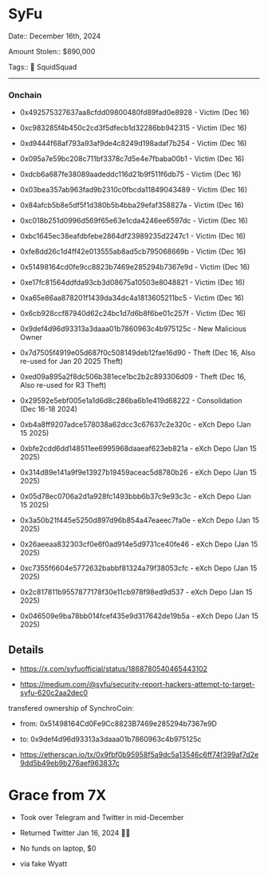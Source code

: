 # SyFu 

Date:: December 16th, 2024

Amount Stolen:: $890,000

Tags:: 🔑 SquidSquad


---

### Onchain

- 0x492575327637aa8cfdd09800480fd89fad0e8928 - Victim (Dec 16)
- 0xc983285f4b450c2cd3f5dfecb1d32286bb942315 - Victim (Dec 16)
- 0xd9444f68af793a93af9de4c8249d198adaf7b254 - Victim (Dec 16)
- 0x095a7e59bc208c711bf3378c7d5e4e7fbaba00b1 - Victim (Dec 16)
- 0xdcb6a687fe38089aadeddc116d21b9f511f6db75 - Victim (Dec 16)
- 0x03bea357ab963fad9b2310c0fbcda11849043489 - Victim (Dec 16)
- 0x84afcb5b8e5df5f1d380b5b4bba29efaf358827a - Victim (Dec 16)
- 0xc018b251d0996d569f65e63e1cda4246ee6597dc - Victim (Dec 16)
- 0xbc1645ec38eafdbfebe2864df23989235d2247c1 - Victim (Dec 16)
- 0xfe8dd26c1d4ff42e013555ab8ad5cb795068669b - Victim (Dec 16)
- 0x51498164cd0fe9cc8823b7469e285294b7367e9d - Victim (Dec 16)
- 0xe17fc81564ddfda93cb3d08675a10503e8048821 - Victim (Dec 16)
- 0xa65e86aa878201f1439da34dc4a1813605211bc5 - Victim (Dec 16)
- 0x6cb928ccf87940d62c24bc1d7d6b8f6be01c257f - Victim (Dec 16)

- 0x9def4d96d93313a3daaa01b7860963c4b975125c - New Malicious Owner

- 0x7d7505f4919e05d687f0c508149deb12fae16d90 - Theft (Dec 16, Also re-used for Jan 20 2025 Theft)

- 0xed09a895a2f8dc506b381ece1bc2b2c893306d09 - Theft (Dec 16, Also re-used for R3 Theft)

- 0x29592e5ebf005e1a1d6d8c286ba6b1e419d68222 - Consolidation (Dec 16-18 2024)

- 0xb4a8ff9207adce578038a62dcc3c67637c2e320c - eXch Depo (Jan 15 2025)
- 0xbfe2cdd6dd148511ee6995968daaeaf623eb821a - eXch Depo (Jan 15 2025)
- 0x314d89e141a9f9e13927b19459aceac5d8780b26 - eXch Depo (Jan 15 2025)
- 0x05d78ec0706a2d1a928fc1493bbb6b37c9e93c3c - eXch Depo (Jan 15 2025)
- 0x3a50b21f445e5250d897d96b854a47eaeec7fa0e - eXch Depo (Jan 15 2025)
- 0x26aeeaa832303cf0e6f0ad914e5d9731ce40fe46 - eXch Depo (Jan 15 2025)
- 0xc7355f6604e5772632babbf81324a79f38053cfc - eXch Depo (Jan 15 2025)
- 0x2c817811b9557877178f30e11cb978f98ed9d537 - eXch Depo (Jan 15 2025)
- 0x046509e9ba78bb014fcef435e9d317642de19b5a - eXch Depo (Jan 15 2025)


## Details 

- https://x.com/syfuofficial/status/1868780540465443102

- https://medium.com/@syfu/security-report-hackers-attempt-to-target-syfu-620c2aa2dec0

transfered ownership of SynchroCoin: 

- from: 0x51498164Cd0Fe9Cc8823B7469e285294b7367e9D

- to: 0x9def4d96d93313a3daaa01b7860963c4b975125c

- https://etherscan.io/tx/0x9fbf0b95958f5a9dc5a13546c6ff74f399af7d2e9dd5b49eb9b276aef963837c



# Grace from 7X

- Took over Telegram and Twitter in mid-December

- Returned Twitter Jan 16, 2024 🥹🥹

- No funds on laptop, $0

- via fake Wyatt 




